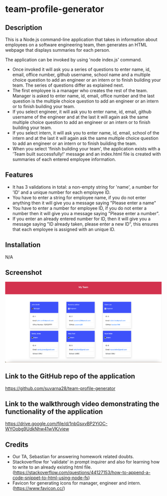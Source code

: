 # team-profile-generator

## Description 

This is a Node.js command-line application that takes in information about employees on a software engineering team, then generates an HTML webpage that displays summaries for each person.

The application can be invoked by using 'node index.js' command. 

* Once invoked it will ask you a series of questions to enter name, id, email, office number, github username, school name and a multiple choice question to add an engineer or an intern or to finish building your team. The series of questions differ as explained next. 
* The first employee is a manager who creates the rest of the team. Manager is asked to enter name, id, email, office number and the last question is the multiple choice question to add an engineer or an intern or to finish building your team. 
* If you select engineer, it will ask you to enter name, id, email, github username of the engineer and at the last it will again ask the same multiple choice question to add an engineer or an intern or to finish building your team.
* If you select intern, it will ask you to enter name, id, email, school of the intern and at the last it will again ask the same multiple choice question to add an engineer or an intern or to finish building the team.
* When you select 'finish building your team', the application exists with a 'Team built successfully!' message and an index.html file is created with summaries of each entered employee information. 

## Features

* It has 3 validations in total: a non-empty string for 'name', a number for 'ID' and a unique number for each employee ID.
* You have to enter a string for employee name, if you do not enter anything then it will give you a message saying "Please enter a name"
* You have to enter a number for employee ID, if you do not enter a number then it will give you a message saying "Please enter a number".
* If you enter an already entered number for ID, then it will give you a message saying "ID already taken, please enter a new ID", this ensures that each employee is assigned with an unique ID. 

## Installation

N/A

## Screenshot

![Main Webpage](./screenshot/screenshot.png)

## Link to the GitHub repo of the application

https://github.com/suvarna28/team-profile-generator 

## Link to the walkthrough video demonstrating the functionality of the application

https://drive.google.com/file/d/1nbGsxvBP2YiOC-WYOobg9UdkNhw41wVK/view

## Credits

* Our TA, Sebastian for answering homework related doubts. 
* Stackoverflow for 'validate' in prompt inquirer and also for learning how to write to an already existing html file.(https://stackoverflow.com/questions/44127153/how-to-append-a-code-snippet-to-html-using-node-fs)
* Favicon for generating icons for manager, engineer and intern.(https://www.favicon.cc/)
